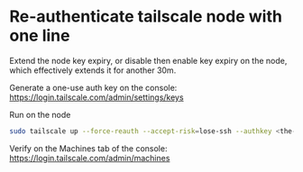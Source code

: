 # Re-authenticate tailscale node with one line

Extend the node key expiry, or disable then enable key expiry on the node, which effectively extends it for another 30m.

Generate a one-use auth key on the console:
https://login.tailscale.com/admin/settings/keys

Run on the node
```sh
sudo tailscale up --force-reauth --accept-risk=lose-ssh --authkey <the-new-key>
```

Verify on the Machines tab of the console:
https://login.tailscale.com/admin/machines

